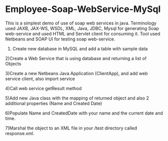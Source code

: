# Employee-Soap-WebService-MySql

This is a simplest demo of use of soap web services in java. Terminology used JAXB, JAX-WS, WSDL, XML, Java, JDBC, Mysql for generating Soap web-service and used HTML and Servlet client for consuming it. Tool used Netbeans  and SOAP UI for testing soap web-service.

1) Create new database in MySQL and add a table with sample data

2)Create a Web Service that is using database and returning a list of Objects

3)Create a new Netbeans Java Application (ClientApp), and add web service client, also import service

4)Call web service getResult method

5)Add new Java class with the mapping of returned object and also 2 additional properties (Name and Created Date)

6)Populate Name and CreatedDate with your name and the current date and time.

7)Marshal the object to an XML file in your /test directory called response.xml.

